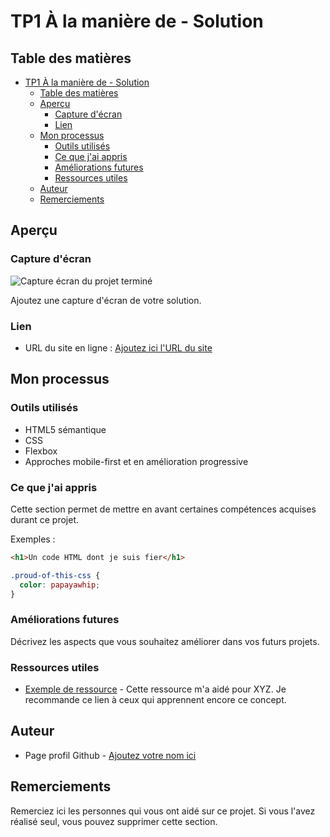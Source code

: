 # TP1 À la manière de - Solution 
 

## Table des matières

- [TP1 À la manière de - Solution](#tp1-à-la-manière-de---solution)
  - [Table des matières](#table-des-matières)
  - [Aperçu](#aperçu)
    - [Capture d'écran](#capture-décran)
    - [Lien](#lien)
  - [Mon processus](#mon-processus)
    - [Outils utilisés](#outils-utilisés)
    - [Ce que j'ai appris](#ce-que-jai-appris)
    - [Améliorations futures](#améliorations-futures)
    - [Ressources utiles](#ressources-utiles)
  - [Auteur](#auteur)
  - [Remerciements](#remerciements)
 

## Aperçu

### Capture d'écran

![Capture écran du projet terminé](images/screenshot.jpg)

Ajoutez une capture d'écran de votre solution.   

### Lien

- URL du site en ligne : [Ajoutez ici l'URL du site](https://your-live-site-url.com)

## Mon processus

### Outils utilisés

- HTML5 sémantique
- CSS
- Flexbox 
- Approches mobile-first et en amélioration progressive 

### Ce que j'ai appris

Cette section permet de mettre en avant certaines compétences acquises durant ce projet.

Exemples :

```html
<h1>Un code HTML dont je suis fier</h1>
```
```css
.proud-of-this-css {
  color: papayawhip;
}
``` 

### Améliorations futures

Décrivez les aspects que vous souhaitez améliorer dans vos futurs projets.

### Ressources utiles

- [Exemple de ressource](https://www.example.com) - Cette ressource m'a aidé pour XYZ. Je recommande ce lien à ceux qui apprennent encore ce concept.

## Auteur

- Page profil Github - [Ajoutez votre nom ici](https://github.com/VOTRE_NOM) 

## Remerciements

Remerciez ici les personnes qui vous ont aidé sur ce projet. Si vous l'avez réalisé seul, vous pouvez supprimer cette section.
